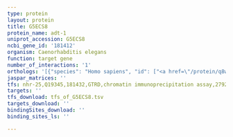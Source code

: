 ```yaml
---
type: protein
layout: protein
title: G5ECS8
protein_name: adt-1
uniprot_accession: G5ECS8
ncbi_gene_id: '181412'
organism: Caenorhabditis elegans
function: target gene
number_of_interactions: '1'
orthologs: '[{"species": "Homo sapiens", "id": ["<a href=\"/protein/q8wxs8\">Q8WXS8</a>", "<a href=\"/protein/o15072\">O15072</a>", "<a href=\"/protein/q9ukp5\">Q9UKP5</a>", "<a href=\"/protein/q8te57\">Q8TE57</a>", "<a href=\"/protein/o95450\">O95450</a>"]}, {"species": "Mus musculus", "id": ["<a href=\"/protein/q8c9w3\">Q8C9W3</a>", "<a href=\"/protein/q4vc17\">Q4VC17</a>"]}, {"species": "Danio rerio", "id": ["A2BIA3"]}]'
jaspar_matrices: ''
tfs: nhr-25,Q19345,181432,GTRD,chromatin immunoprecipitation assay,27924024%5Buid%5D,No
targets: ''
tfs_download: tfs_of_G5ECS8.tsv
targets_download: ''
bindingSites_download: ''
binding_sites_ls: ''

---
```

